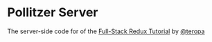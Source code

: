 # Pollitzer Server

The server-side code for of the [Full-Stack Redux Tutorial](http://teropa.info/blog/2015/09/10/full-stack-redux-tutorial.html) by [@teropa](https://github.com/teropa/)
